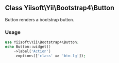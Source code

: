 ## Class Yiisoft\Yii\Bootstrap4\Button
Button renders a bootstrap button.

### Usage

```php
use Yiisoft\Yii\Bootstrap4\Button;
echo Button::widget()
    ->label('Action')
    ->options(['class' => 'btn-lg']);
```
